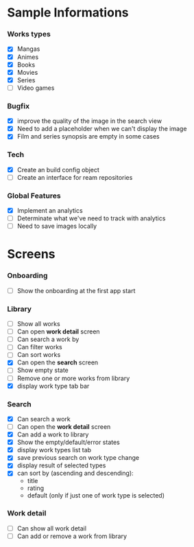 # Sample Informations
### Works types
- [x] Mangas
- [x] Animes
- [x] Books
- [x] Movies
- [x] Series
- [ ] Video games

### Bugfix
- [x] improve the quality of the image in the search view
- [x] Need to add a placeholder when we can't display the image
- [x] Film and series synopsis are empty in some cases

### Tech
- [x] Create an build config object
- [ ] Create an interface for ream repositories

### Global Features
- [x] Implement an analytics
- [ ] Determinate what we've need to track with analytics
- [ ] Need to save images locally
 
# Screens
### Onboarding
- [ ] Show the onboarding at the first app start

### Library
- [ ] Show all works
- [ ] Can open **work detail** screen
- [ ] Can search a work by
- [ ] Can filter works
- [ ] Can sort works
- [x] Can open the **search** screen
- [ ] Show empty state
- [ ] Remove one or more works from library
- [x] display work type tab bar

### Search
- [x] Can search a work
- [ ] Can open the **work detail** screen
- [x] Can add a work to library
- [x] Show the empty/default/error states
- [x] display work types list tab
- [x] save previous search on work type change
- [x] display result of selected types
- [x] can sort by (ascending and descending):
  - title
  - rating
  - default (only if just one of work type is selected)

### Work detail
- [ ] Can show all work detail
- [ ] Can add or remove a work from library
